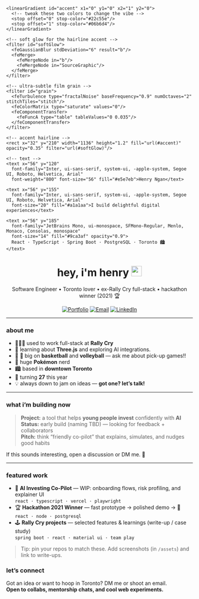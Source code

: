 <!--
  Tip: this README lives in a repo named exactly like your GitHub username.
  Many sections below auto-adapt to dark/light mode and look great on mobile.
-->

<p align="center">
 <!-- assets/banner-gradient.svg -->
<svg viewBox="0 0 1200 260" xmlns="http://www.w3.org/2000/svg" role="img" aria-label="Henry Ngan — I build delightful digital experiences">
  <defs>
    <!-- shadcn-ish neutrals + subtle emerald/cyan accent -->
    <radialGradient id="bg" cx="50%" cy="50%" r="75%">
      <stop offset="0" stop-color="#0a0a0b"/>
      <stop offset="1" stop-color="#000000"/>
    </radialGradient>

    <linearGradient id="accent" x1="0" y1="0" x2="1" y2="0">
      <!-- tweak these two colors to change the vibe -->
      <stop offset="0" stop-color="#22c55e"/>
      <stop offset="1" stop-color="#06b6d4"/>
    </linearGradient>

    <!-- soft glow for the hairline accent -->
    <filter id="softGlow">
      <feGaussianBlur stdDeviation="6" result="b"/>
      <feMerge>
        <feMergeNode in="b"/>
        <feMergeNode in="SourceGraphic"/>
      </feMerge>
    </filter>

    <!-- ultra-subtle film grain -->
    <filter id="grain">
      <feTurbulence type="fractalNoise" baseFrequency="0.9" numOctaves="2" stitchTiles="stitch"/>
      <feColorMatrix type="saturate" values="0"/>
      <feComponentTransfer>
        <feFuncA type="table" tableValues="0 0.035"/>
      </feComponentTransfer>
    </filter>
  </defs>

  <!-- background -->
  <rect width="1200" height="260" fill="url(#bg)"/>

  <!-- card -->
  <g>
    <rect x="20" y="18" width="1160" height="224" rx="16" fill="#0a0a0b" />
    <!-- hairline border + iris highlight -->
    <rect x="20" y="18" width="1160" height="224" rx="16" fill="none" stroke="#ffffff" stroke-opacity="0.06"/>
    <rect x="20" y="18" width="1160" height="224" rx="16" fill="none" stroke="url(#accent)" stroke-opacity="0.12"/>

    <!-- accent hairline -->
    <rect x="32" y="210" width="1136" height="1.2" fill="url(#accent)" opacity="0.35" filter="url(#softGlow)"/>

    <!-- text -->
    <text x="56" y="120"
      font-family="Inter, ui-sans-serif, system-ui, -apple-system, Segoe UI, Roboto, Helvetica, Arial"
      font-weight="800" font-size="56" fill="#e5e7eb">Henry Ngan</text>

    <text x="56" y="155"
      font-family="Inter, ui-sans-serif, system-ui, -apple-system, Segoe UI, Roboto, Helvetica, Arial"
      font-size="20" fill="#a1a1aa">I build delightful digital experiences</text>

    <text x="56" y="185"
      font-family="JetBrains Mono, ui-monospace, SFMono-Regular, Menlo, Monaco, Consolas, monospace"
      font-size="14" fill="#9ca3af" opacity="0.9">
      React · TypeScript · Spring Boot · PostgreSQL · Toronto 🏙️
    </text>
  </g>

  <!-- whisper of grain -->
  <rect width="1200" height="260" fill="#000" opacity="0" filter="url(#grain)"/>
</svg>

</p>

<h1 align="center">hey, i'm henry <img src="https://media.giphy.com/media/hvRJCLFzcasrR4ia7z/giphy.gif" width="28" height="28" alt="wave"></h1>

<p align="center">
  Software Engineer • Toronto lover • ex-Rally Cry full-stack • hackathon winner (2021) 🏆
</p>

<p align="center">
  <a href="https://henry-ngan.com"><img alt="Portfolio" src="https://img.shields.io/badge/Portfolio-henry--ngan.com-0ea5e9?style=for-the-badge&logo=vercel&logoColor=white"></a>
  <a href="mailto:henrynganwork@gmail.com"><img alt="Email" src="https://img.shields.io/badge/Email-henrynganwork%40gmail.com-c14438?style=for-the-badge&logo=gmail&logoColor=white"></a>
  <a href="https://www.linkedin.com/in/henryngan"><img alt="LinkedIn" src="https://img.shields.io/badge/LinkedIn-henryngan-0a66c2?style=for-the-badge&logo=linkedin&logoColor=white"></a>
</p>

---

### about me

- 🧑🏽‍💻 used to work full-stack at **Rally Cry** 
- 🧠 learning about **Three.js** and exploring AI integrations.
- 🏀 🏐 big on **basketball** and **volleyball** — ask me about pick-up games!!
- 🎒 huge **Pokémon** nerd
- 🏙️ based in **downtown Toronto**
- 🎂 turning **27** this year
- 💡 always down to jam on ideas — **got one? let’s talk!**

---

### what i’m building now

> **Project:** a tool that helps **young people invest** confidently with **AI**  
> **Status:** early build (naming TBD) — looking for feedback + collaborators  
> **Pitch:** think “friendly co-pilot” that explains, simulates, and nudges good habits

If this sounds interesting, open a discussion or DM me. 🤝

---

### featured work

<!-- Replace repo names after you pin or create them -->
- 🧭 **AI Investing Co-Pilot** — WIP: onboarding flows, risk profiling, and explainer UI  
  `react · typescript · vercel · playwright`
- 🏆 **Hackathon 2021 Winner** — fast prototype → polished demo → 🥇  
  `react · node · postgresql`
- 🕹️ **Rally Cry projects** — selected features & learnings (write-up / case study)  
  `spring boot · react · material ui · team play`

> Tip: pin your repos to match these. Add screenshots (in `/assets`) and link to write-ups.


### let’s connect

Got an idea or want to hoop in Toronto? DM me or shoot an email.  
<strong>Open to collabs, mentorship chats, and cool web experiments.</strong>

